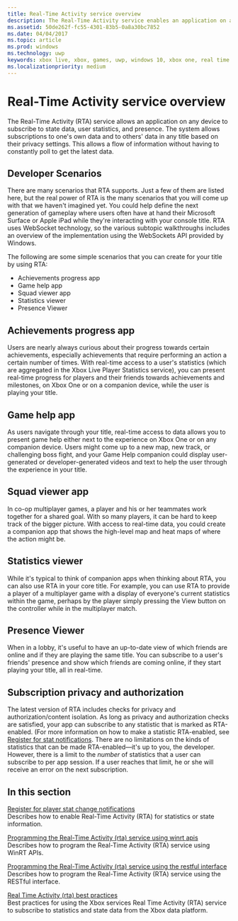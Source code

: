 ```yaml
---
title: Real-Time Activity service overview
description: The Real-Time Activity service enables an application on any device to subscribe to state data, user statistics, and presence.
ms.assetid: 50de262f-fc55-4301-83b5-0a8a30bc7852
ms.date: 04/04/2017
ms.topic: article
ms.prod: windows
ms.technology: uwp
keywords: xbox live, xbox, games, uwp, windows 10, xbox one, real time activity service, rta
ms.localizationpriority: medium
---
```


# Real-Time Activity service overview

The Real-Time Activity (RTA) service allows an application on any device to subscribe to state data, user statistics, and presence. The system allows subscriptions to one's own data and to others' data in any title based on their privacy settings. This allows a flow of information without having to constantly poll to get the latest data.


## Developer Scenarios

There are many scenarios that RTA supports. Just a few of them are listed here, but the real power of RTA is the many scenarios that you will come up with that we haven't imagined yet. You could help define the next generation of gameplay where users often have at hand their Microsoft Surface or Apple iPad while they're interacting with your console title. RTA uses WebSocket technology, so the various subtopic walkthroughs includes an overview of the implementation using the WebSockets API provided by Windows.

The following are some simple scenarios that you can create for your title by using RTA:

-   Achievements progress app
-   Game help app
-   Squad viewer app
-   Statistics viewer
-   Presence Viewer


## Achievements progress app

Users are nearly always curious about their progress towards certain achievements, especially achievements that require performing an action a certain number of times. With real-time access to a user's statistics (which are aggregated in the Xbox Live Player Statistics service), you can present real-time progress for players and their friends towards achievements and milestones, on Xbox One or on a companion device, while the user is playing your title.


## Game help app

As users navigate through your title, real-time access to data allows you to present game help either next to the experience on Xbox One or on any companion device. Users might come up to a new map, new track, or challenging boss fight, and your Game Help companion could display user-generated or developer-generated videos and text to help the user through the experience in your title.


## Squad viewer app

In co-op multiplayer games, a player and his or her teammates work together for a shared goal. With so many players, it can be hard to keep track of the bigger picture. With access to real-time data, you could create a companion app that shows the high-level map and heat maps of where the action might be.


## Statistics viewer

While it's typical to think of companion apps when thinking about RTA, you can also use RTA in your core title. For example, you can use RTA to provide a player of a multiplayer game with a display of everyone's current statistics within the game, perhaps by the player simply pressing the View button on the controller while in the multiplayer match.


## Presence Viewer

When in a lobby, it's useful to have an up-to-date view of which friends are online and if they are playing the same title. You can subscribe to a user's friends' presence and show which friends are coming online, if they start playing your title, all in real-time.


## Subscription privacy and authorization

The latest version of RTA includes checks for privacy and authorization/content isolation. As long as privacy and authorization checks are satisfied, your app can subscribe to any statistic that is marked as RTA-enabled. (For more information on how to make a statistic RTA-enabled, see [Register for stat notifications](register-for-stat-notifications.md). There are no limitations on the kinds of statistics that can be made RTA-enabled—it's up to you, the developer. However, there is a limit to the *number* of statistics that a user can subscribe to per app session. If a user reaches that limit, he or she will receive an error on the next subscription.


## In this section

[Register for player stat change notifications](register-for-stat-notifications.md)  
Describes how to enable Real-Time Activity (RTA) for statistics or state information.

[Programming the Real-Time Activity (rta) service using winrt apis](programming-the-real-time-activity-service.md)  
Describes how to program the Real-Time Activity (RTA) service using WinRT APIs.

[Programming the Real-Time Activity (rta) service using the restful interface](programming-the-real-time-activity-service.md)  
Describes how to program the Real-Time Activity (RTA) service using the RESTful interface.

[Real Time Activity (rta) best practices](rta-best-practices.md)  
Best practices for using the Xbox services Real Time Activity (RTA) service to subscribe to statistics and state data from the Xbox data platform.
